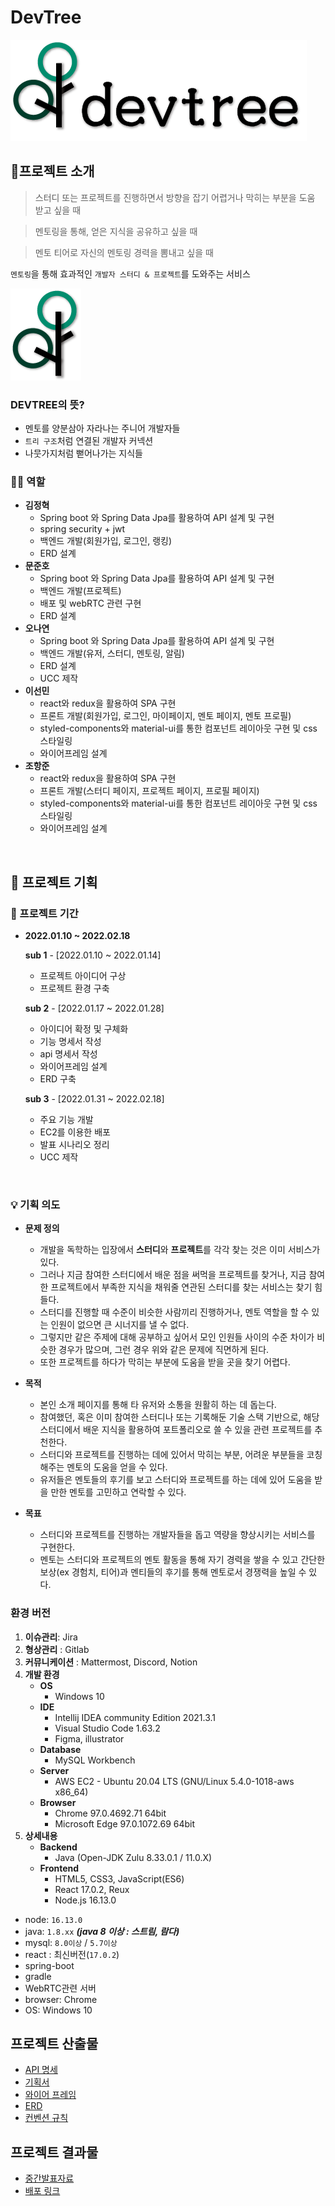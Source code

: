 # DevTree

![devtree_logo_text](/images/devtree_logo_text.png)


## 🌳****프로젝트 소개****


> 스터디 또는 프로젝트를 진행하면서 방향을 잡기 어렵거나 막히는 부분을 도움 받고 싶을 때

> 멘토링을 통해, 얻은 지식을 공유하고 싶을 때

>멘토 티어로 자신의 멘토링 경력을 뽐내고 싶을 때
 
`멘토링`을 통해 효과적인 `개발자 스터디 & 프로젝트`를 도와주는 서비스


![devtree_logo](/images/devtree_logo.png)

### DEVTREE의 뜻?

- 멘토를 양분삼아 자라나는 주니어 개발자들
- `트리 구조`처럼 연결된 개발자 커넥션
- 나뭇가지처럼 뻗어나가는 지식들

### 🧑‍💻 역할
- **김정혁**
    - Spring boot 와 Spring Data Jpa를 활용하여 API 설계 및 구현
    - spring security + jwt
    - 백엔드 개발(회원가입, 로그인, 랭킹)
    - ERD 설계
- **문준호**
    - Spring boot 와 Spring Data Jpa를 활용하여 API 설계 및 구현
    - 백엔드 개발(프로젝트)
    - 배포 및 webRTC 관련 구현
    - ERD 설계
- **오나연**
    - Spring boot 와 Spring Data Jpa를 활용하여 API 설계 및 구현
    - 백엔드 개발(유저, 스터디, 멘토링, 알림)
    - ERD 설계
    - UCC 제작
- **이선민**
    - react와 redux을 활용하여 SPA 구현
    - 프론트 개발(회원가입, 로그인, 마이페이지, 멘토 페이지, 멘토 프로필)
    - styled-components와 material-ui를 통한 컴포넌트 레이아웃 구현 및 css 스타일링
    - 와이어프레임 설계
- **조항준**
    - react와 redux을 활용하여 SPA 구현
    - 프론트 개발(스터디 페이지, 프로젝트 페이지, 프로필 페이지)
    - styled-components와 material-ui를 통한 컴포넌트 레이아웃 구현 및 css 스타일링
    - 와이어프레임 설계

<br>

## ****📄**** 프로젝트 기획

### ****📆**** 프로젝트 기간

- **2022.01.10 ~ 2022.02.18**
    
    **sub 1** - [2022.01.10 ~ 2022.01.14]
    
    - 프로젝트 아이디어 구상
    - 프로젝트 환경 구축
    
    **sub 2** - [2022.01.17 ~ 2022.01.28]
    
    - 아이디어 확정 및 구체화
    - 기능 명세서 작성
    - api 명세서 작성
    - 와이어프레임 설계
    - ERD 구축
    
    **sub 3** - [2022.01.31 ~ 2022.02.18]
    
    - 주요 기능 개발
    - EC2를 이용한 배포
    - 발표 시나리오 정리
    - UCC 제작

<br>

### 💡 기획 의도

- **문제 정의**
    - 개발을 독학하는 입장에서 **스터디**와 **프로젝트**를 각각 찾는 것은 이미 서비스가 있다.
    - 그러나 지금 참여한 스터디에서 배운 점을 써먹을 프로젝트를 찾거나, 지금 참여한 프로젝트에서 부족한 지식을 채워줄 연관된 스터디를 찾는 서비스는 찾기 힘들다.
    - 스터디를 진행할 때 수준이 비슷한 사람끼리 진행하거나, 멘토 역할을 할 수 있는 인원이 없으면 큰 시너지를 낼 수 없다.
    - 그렇지만 같은 주제에 대해 공부하고 싶어서 모인 인원들 사이의 수준 차이가 비슷한 경우가 많으며, 그런 경우 위와 같은 문제에 직면하게 된다.
    - 또한 프로젝트를 하다가 막히는 부분에 도움을 받을 곳을 찾기 어렵다.

- **목적**
    - 본인 소개 페이지를 통해 타 유저와 소통을 원활히 하는 데 돕는다.
    - 참여했던, 혹은 이미 참여한 스터디나 또는 기록해둔 기술 스택 기반으로, 해당 스터디에서 배운 지식을 활용하여 포트폴리오로 쓸 수 있을 관련 프로젝트를 추천한다.
    - 스터디와 프로젝트를 진행하는 데에 있어서 막히는 부분, 어려운 부분들을 코칭 해주는 멘토의 도움을 얻을 수 있다.
    - 유저들은 멘토들의 후기를 보고 스터디와 프로젝트를 하는 데에 있어 도움을 받을 만한 멘토를 고민하고 연락할 수 있다.

- **목표**
    - 스터디와 프로젝트를 진행하는 개발자들을 돕고 역량을 향상시키는 서비스를 구현한다.
    - 멘토는 스터디와 프로젝트의 멘토 활동을 통해 자기 경력을 쌓을 수 있고 간단한 보상(ex 경험치, 티어)과 멘티들의 후기를 통해 멘토로서 경쟁력을 높일 수 있다.


### 환경 버전

1. **이슈관리**: Jira
2. **형상관리** : Gitlab
3. **커뮤니케이션** : Mattermost, Discord, Notion
4. **개발 환경**
    - **OS**
        - Windows 10
    - **IDE**
        - Intellij IDEA community Edition 2021.3.1
        - Visual Studio Code 1.63.2
        - Figma, illustrator
    - **Database**
        - MySQL Workbench
    - **Server**
        - AWS EC2 - Ubuntu 20.04 LTS (GNU/Linux 5.4.0-1018-aws x86_64)
    - **Browser**
        - Chrome 97.0.4692.71 64bit
        - Microsoft Edge 97.0.1072.69 64bit
5. **상세내용**
    - **Backend**
        - Java (Open-JDK Zulu 8.33.0.1 / 11.0.X)
    - **Frontend**
        - HTML5, CSS3, JavaScript(ES6)
        - React 17.0.2, Reux
        - Node.js 16.13.0
- node: `16.13.0`
- java: `1.8.xx` ***(java 8 이상 : 스트림, 람다)***
- mysql: `8.0이상` / `5.7이상`
- react : 최신버전(`17.0.2`)
- spring-boot
- gradle
- WebRTC관련 서버
- browser: Chrome
- OS: Windows 10


## 프로젝트 산출물

- [API 명세](https://www.notion.so/API-ce8d1b3b88f84baf9370a49195f21f80)
- [기획서](https://power-boursin-2f3.notion.site/38910d0b76e74742aa85cfa6d5326501)
- [와이어 프레임](https://www.figma.com/file/yD9J4MoH2Uh1eXKL4q6UE8/devtree?node-id=73%3A12)
- [ERD](https://www.erdcloud.com/d/MLKTGEeeE73nNM3FW)
- [컨벤션 규칙](https://power-boursin-2f3.notion.site/Git-358b165538d748c3ab4d38192b173e46)

## 프로젝트 결과물


- [중간발표자료](https://docs.google.com/presentation/d/1s6uNbx6AvgYlNhtxcJEs3wHcYcVWKMzVnTpuD8oVxYg/edit#slide=id.g110aa22a4c1_7_176)
- [배포 링크](http://i6a307.p.ssafy.io/MainPage/app)
